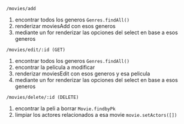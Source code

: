 `/movies/add`

1. encontrar todos los generos `Genres.findAll()`
2. renderizar moviesAdd con esos generos
3. mediante un for renderizar las opciones del select en base a esos generos

`/movies/edit/:id (GET)`

1. encontrar todos los generos `Genres.findAll()`
1. encontrar la pelicula a modificar
1. renderizar moviesEdit con esos generos y esa pelicula
1. mediante un for renderizar las opciones del select en base a esos generos

`/movies/delete/:id (DELETE)`

1. encontrar la peli a borrar `Movie.findbyPk`
2. limpiar los actores relacionados a esa movie `movie.setActors([])`
